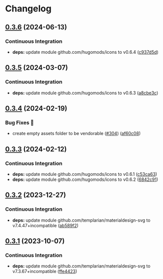 # Changelog

## [0.3.6](https://github.com/hugomods/icons/compare/vendors/mdi/v0.3.5...vendors/mdi/v0.3.6) (2024-06-13)


### Continuous Integration

* **deps:** update module github.com/hugomods/icons to v0.6.4 ([c937d5d](https://github.com/hugomods/icons/commit/c937d5d7045cf1db4904197fae0f5ec9f939c755))

## [0.3.5](https://github.com/hugomods/icons/compare/vendors/mdi/v0.3.4...vendors/mdi/v0.3.5) (2024-03-07)


### Continuous Integration

* **deps:** update module github.com/hugomods/icons to v0.6.3 ([a8cbe3c](https://github.com/hugomods/icons/commit/a8cbe3c39733515f82c82a887d1d01d2f6f79ff8))

## [0.3.4](https://github.com/hugomods/icons/compare/vendors/mdi/v0.3.3...vendors/mdi/v0.3.4) (2024-02-19)


### Bug Fixes 🐞

* create empty assets folder to be vendorable ([#304](https://github.com/hugomods/icons/issues/304)) ([af60c08](https://github.com/hugomods/icons/commit/af60c08eae72bc49233703dfb5ad3f305169e953))

## [0.3.3](https://github.com/hugomods/icons/compare/vendors/mdi/v0.3.2...vendors/mdi/v0.3.3) (2024-02-12)


### Continuous Integration

* **deps:** update module github.com/hugomods/icons to v0.6.1 ([c53ca63](https://github.com/hugomods/icons/commit/c53ca63b1b074b041833e78d52617b2f3c3e9ea3))
* **deps:** update module github.com/hugomods/icons to v0.6.2 ([6842c91](https://github.com/hugomods/icons/commit/6842c91c37221b6792d9d9f38537a81397d810dd))

## [0.3.2](https://github.com/hugomods/icons/compare/vendors/mdi/v0.3.1...vendors/mdi/v0.3.2) (2023-12-27)


### Continuous Integration

* **deps:** update module github.com/templarian/materialdesign-svg to v7.4.47+incompatible ([ab589f2](https://github.com/hugomods/icons/commit/ab589f271bcc38fae250701041eb5b716f48a1d9))

## [0.3.1](https://github.com/hugomods/icons/compare/vendors/mdi/v0.3.0...vendors/mdi/v0.3.1) (2023-10-07)


### Continuous Integration

* **deps:** update module github.com/templarian/materialdesign-svg to v7.3.67+incompatible ([ffe4423](https://github.com/hugomods/icons/commit/ffe4423816fed98a96ff14355c99805798f891b2))
